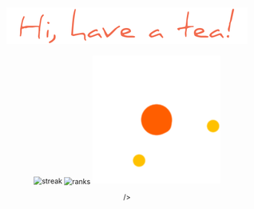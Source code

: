 ###                                                   

<h2 align="center">
  <img src="chao.png" />
</h2>
<p align="center">
<img src="https://streak-stats.demolab.com/?user=tranghane&theme=gruvbox_duo&hide_border=true" alt="streak" />
<img src="https://github-readme-stats.vercel.app/api?username=tranghane&show_icons=true&theme=graywhite&hide_border=true&custom_title=class='stats'" alt="ranks" 
<p align="center">
  <img src="loading.gif" />
</p>

<p align="center">
/>


